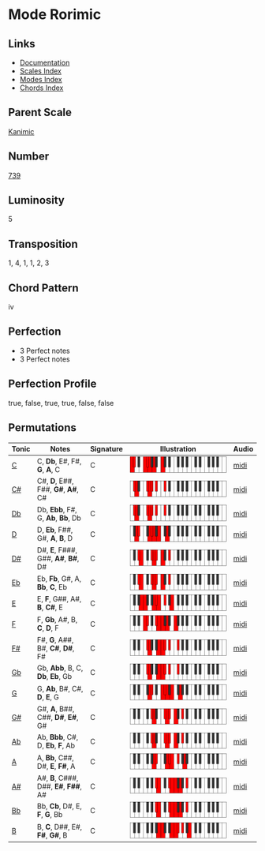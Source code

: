 # Mode Rorimic

## Links

- [Documentation](README.md)
- [Scales Index](Scales.md)
- [Modes Index](Modes.md)
- [Chords Index](Chords.md)

## Parent Scale

[Kanimic](ScaleKanimic.md)

## Number

[739](https://ianring.com/musictheory/scales/739)

## Luminosity

5

## Transposition

1, 4, 1, 1, 2, 3

## Chord Pattern

iv

## Perfection

- 3 Perfect notes
- 3 Perfect notes

## Perfection Profile

true, false, true, true, false, false

## Permutations

| Tonic | Notes | Signature | Illustration | Audio |
|-------|-------|-----------|--------------|-------|
| [C](ModeCNaturalRorimic.md) | C, **Db**, E#, F#, **G**, **A**, C | C | ![CNaturalRorimic](ModeCNaturalRorimic.png) | [midi](https://github.com/edipermadi/music/blob/main/docs/ModeCNaturalRorimic.mid?raw=true) |
| [C#](ModeCSharpRorimic.md) | C#, **D**, E##, F##, **G#**, **A#**, C# | C | ![CSharpRorimic](ModeCSharpRorimic.png) | [midi](https://github.com/edipermadi/music/blob/main/docs/ModeCSharpRorimic.mid?raw=true) |
| [Db](ModeDFlatRorimic.md) | Db, **Ebb**, F#, G, **Ab**, **Bb**, Db | C | ![DFlatRorimic](ModeDFlatRorimic.png) | [midi](https://github.com/edipermadi/music/blob/main/docs/ModeDFlatRorimic.mid?raw=true) |
| [D](ModeDNaturalRorimic.md) | D, **Eb**, F##, G#, **A**, **B**, D | C | ![DNaturalRorimic](ModeDNaturalRorimic.png) | [midi](https://github.com/edipermadi/music/blob/main/docs/ModeDNaturalRorimic.mid?raw=true) |
| [D#](ModeDSharpRorimic.md) | D#, **E**, F###, G##, **A#**, **B#**, D# | C | ![DSharpRorimic](ModeDSharpRorimic.png) | [midi](https://github.com/edipermadi/music/blob/main/docs/ModeDSharpRorimic.mid?raw=true) |
| [Eb](ModeEFlatRorimic.md) | Eb, **Fb**, G#, A, **Bb**, **C**, Eb | C | ![EFlatRorimic](ModeEFlatRorimic.png) | [midi](https://github.com/edipermadi/music/blob/main/docs/ModeEFlatRorimic.mid?raw=true) |
| [E](ModeENaturalRorimic.md) | E, **F**, G##, A#, **B**, **C#**, E | C | ![ENaturalRorimic](ModeENaturalRorimic.png) | [midi](https://github.com/edipermadi/music/blob/main/docs/ModeENaturalRorimic.mid?raw=true) |
| [F](ModeFNaturalRorimic.md) | F, **Gb**, A#, B, **C**, **D**, F | C | ![FNaturalRorimic](ModeFNaturalRorimic.png) | [midi](https://github.com/edipermadi/music/blob/main/docs/ModeFNaturalRorimic.mid?raw=true) |
| [F#](ModeFSharpRorimic.md) | F#, **G**, A##, B#, **C#**, **D#**, F# | C | ![FSharpRorimic](ModeFSharpRorimic.png) | [midi](https://github.com/edipermadi/music/blob/main/docs/ModeFSharpRorimic.mid?raw=true) |
| [Gb](ModeGFlatRorimic.md) | Gb, **Abb**, B, C, **Db**, **Eb**, Gb | C | ![GFlatRorimic](ModeGFlatRorimic.png) | [midi](https://github.com/edipermadi/music/blob/main/docs/ModeGFlatRorimic.mid?raw=true) |
| [G](ModeGNaturalRorimic.md) | G, **Ab**, B#, C#, **D**, **E**, G | C | ![GNaturalRorimic](ModeGNaturalRorimic.png) | [midi](https://github.com/edipermadi/music/blob/main/docs/ModeGNaturalRorimic.mid?raw=true) |
| [G#](ModeGSharpRorimic.md) | G#, **A**, B##, C##, **D#**, **E#**, G# | C | ![GSharpRorimic](ModeGSharpRorimic.png) | [midi](https://github.com/edipermadi/music/blob/main/docs/ModeGSharpRorimic.mid?raw=true) |
| [Ab](ModeAFlatRorimic.md) | Ab, **Bbb**, C#, D, **Eb**, **F**, Ab | C | ![AFlatRorimic](ModeAFlatRorimic.png) | [midi](https://github.com/edipermadi/music/blob/main/docs/ModeAFlatRorimic.mid?raw=true) |
| [A](ModeANaturalRorimic.md) | A, **Bb**, C##, D#, **E**, **F#**, A | C | ![ANaturalRorimic](ModeANaturalRorimic.png) | [midi](https://github.com/edipermadi/music/blob/main/docs/ModeANaturalRorimic.mid?raw=true) |
| [A#](ModeASharpRorimic.md) | A#, **B**, C###, D##, **E#**, **F##**, A# | C | ![ASharpRorimic](ModeASharpRorimic.png) | [midi](https://github.com/edipermadi/music/blob/main/docs/ModeASharpRorimic.mid?raw=true) |
| [Bb](ModeBFlatRorimic.md) | Bb, **Cb**, D#, E, **F**, **G**, Bb | C | ![BFlatRorimic](ModeBFlatRorimic.png) | [midi](https://github.com/edipermadi/music/blob/main/docs/ModeBFlatRorimic.mid?raw=true) |
| [B](ModeBNaturalRorimic.md) | B, **C**, D##, E#, **F#**, **G#**, B | C | ![BNaturalRorimic](ModeBNaturalRorimic.png) | [midi](https://github.com/edipermadi/music/blob/main/docs/ModeBNaturalRorimic.mid?raw=true) |
